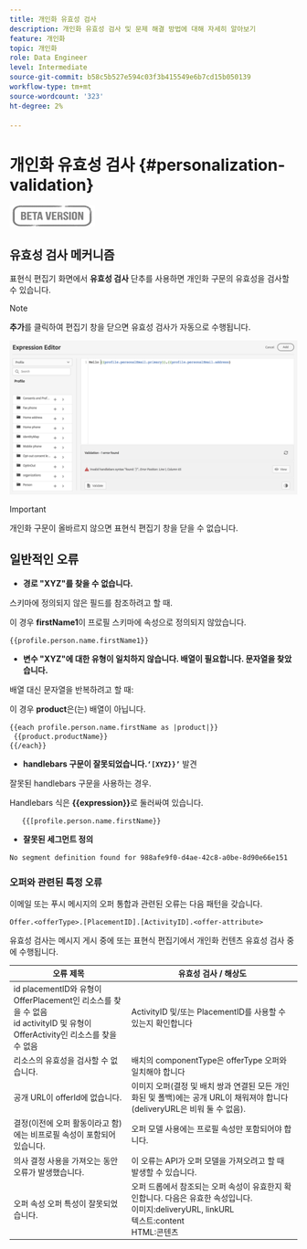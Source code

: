 ```yaml
---
title: 개인화 유효성 검사
description: 개인화 유효성 검사 및 문제 해결 방법에 대해 자세히 알아보기
feature: 개인화
topic: 개인화
role: Data Engineer
level: Intermediate
source-git-commit: b58c5b527e594c03f3b415549e6b7cd15b050139
workflow-type: tm+mt
source-wordcount: '323'
ht-degree: 2%

---
```



# 개인화 유효성 검사 {#personalization-validation}

![](../assets/do-not-localize/badge.png)

## 유효성 검사 메커니즘

표현식 편집기 화면에서 **유효성 검사** 단추를 사용하면 개인화 구문의 유효성을 검사할 수 있습니다.

>[!NOTE]
> **추가**&#x200B;를 클릭하여 편집기 창을 닫으면 유효성 검사가 자동으로 수행됩니다.


![](assets/perso_validation1.png)

>[!IMPORTANT]
> 개인화 구문이 올바르지 않으면 표현식 편집기 창을 닫을 수 없습니다.


## 일반적인 오류

* **경로 &quot;XYZ&quot;를 찾을 수 없습니다.**

스키마에 정의되지 않은 필드를 참조하려고 할 때.

이 경우 **firstName1**&#x200B;이 프로필 스키마에 속성으로 정의되지 않았습니다.

```
{{profile.person.name.firstName1}}
```

* **변수 &quot;XYZ&quot;에 대한 유형이 일치하지 않습니다. 배열이 필요합니다. 문자열을 찾았습니다.**

배열 대신 문자열을 반복하려고 할 때:

이 경우 **product**&#x200B;은(는) 배열이 아닙니다.

```
{{each profile.person.name.firstName as |product|}}
 {{product.productName}}
{{/each}}
```

* **handlebars 구문이 잘못되었습니다.`‘[XYZ}}’`** 발견

잘못된 handlebars 구문을 사용하는 경우.

Handlebars 식은 **{{expression}}**&#x200B;로 둘러싸여 있습니다.

```
   {{[profile.person.name.firstName}}
```

* **잘못된 세그먼트 정의**

```
No segment definition found for 988afe9f0-d4ae-42c8-a0be-8d90e66e151
```

### 오퍼와 관련된 특정 오류

이메일 또는 푸시 메시지의 오퍼 통합과 관련된 오류는 다음 패턴을 갖습니다.

```
Offer.<offerType>.[PlacementID].[ActivityID].<offer-attribute>
```

유효성 검사는 메시지 게시 중에 또는 표현식 편집기에서 개인화 컨텐츠 유효성 검사 중에 수행됩니다.

<table> 
 <thead> 
  <tr> 
   <th> 오류 제목<br /> </th> 
   <th> 유효성 검사 / 해상도 <br /> </th> 
  </tr> 
 </thead> 
 <tbody> 
  <tr> 
   <td>id placementID와 유형이 OfferPlacement인 리소스를 찾을 수 없음 <br/>
id activityID 및 유형이 OfferActivity인 리소스를 찾을 수 없음<br/></td> 
   <td>ActivityID 및/또는 PlacementID를 사용할 수 있는지 확인합니다</td> 
  </tr> 
   <tr> 
   <td>리소스의 유효성을 검사할 수 없습니다.</td> 
   <td>배치의 componentType은 offerType 오퍼와 일치해야 합니다</td> 
  </tr> 
   <tr> 
   <td>공개 URL이 offerId에 없습니다.</td> 
   <td>이미지 오퍼(결정 및 배치 쌍과 연결된 모든 개인화된 및 폴백)에는 공개 URL이 채워져야 합니다(deliveryURL은 비워 둘 수 없음).</td> 
  </tr> 
  <tr> 
   <td>결정(이전에 오퍼 활동이라고 함)에는 비프로필 속성이 포함되어 있습니다.</td> 
   <td>오퍼 모델 사용에는 프로필 속성만 포함되어야 합니다.</td> 
  </tr> 
  <tr> 
   <td>의사 결정 사용을 가져오는 동안 오류가 발생했습니다.</td> 
   <td>이 오류는 API가 오퍼 모델을 가져오려고 할 때 발생할 수 있습니다.</td> 
  </tr>
  <tr> 
   <td>오퍼 속성 오퍼 특성이 잘못되었습니다.</td> 
   <td>오퍼 드롭에서 참조되는 오퍼 속성이 유효한지 확인합니다. 다음은 유효한 속성입니다.<br/>
이미지:deliveryURL, linkURL<br/>
텍스트:content<br/>
HTML:콘텐츠<br/></td> 
  </tr> 
 </tbody> 
</table>

